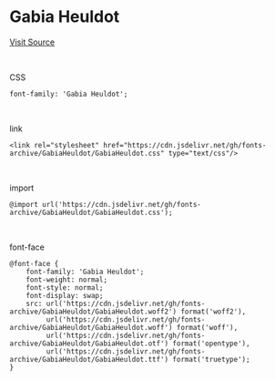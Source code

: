 # Gabia Heuldot

[Visit Source](https://font.gabia.com/2023)

&nbsp;

CSS

```
font-family: 'Gabia Heuldot';
```

&nbsp;

link

```
<link rel="stylesheet" href="https://cdn.jsdelivr.net/gh/fonts-archive/GabiaHeuldot/GabiaHeuldot.css" type="text/css"/>
```

&nbsp;

import

```
@import url('https://cdn.jsdelivr.net/gh/fonts-archive/GabiaHeuldot/GabiaHeuldot.css');
```

&nbsp;

font-face

```
@font-face {
    font-family: 'Gabia Heuldot';
    font-weight: normal;
    font-style: normal;
    font-display: swap;
    src: url('https://cdn.jsdelivr.net/gh/fonts-archive/GabiaHeuldot/GabiaHeuldot.woff2') format('woff2'),
         url('https://cdn.jsdelivr.net/gh/fonts-archive/GabiaHeuldot/GabiaHeuldot.woff') format('woff'),
         url('https://cdn.jsdelivr.net/gh/fonts-archive/GabiaHeuldot/GabiaHeuldot.otf') format('opentype'),
         url('https://cdn.jsdelivr.net/gh/fonts-archive/GabiaHeuldot/GabiaHeuldot.ttf') format('truetype');
}
```
